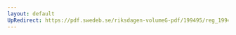 ```yaml
---
layout: default
UpRedirect: https://pdf.swedeb.se/riksdagen-volumeG-pdf/199495/reg_199495/reg_199495_0482.pdf
---
```

